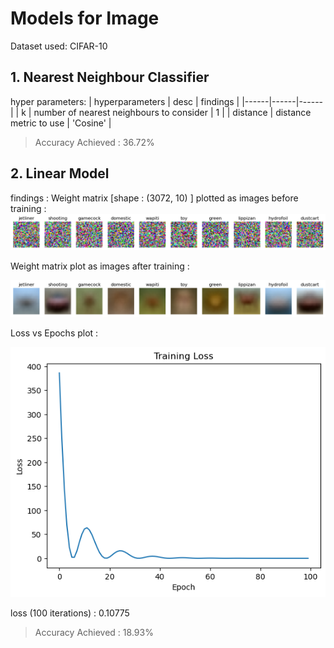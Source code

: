 # Models for Image 

Dataset used: CIFAR-10

## 1. Nearest Neighbour Classifier
hyper parameters:
| hyperparameters | desc | findings |
|------|------|------|
| k | number of nearest neighbours to consider | 1 |
| distance | distance metric to use | 'Cosine' |

> Accuracy Achieved : 36.72%

## 2. Linear Model 

findings : 
Weight matrix [shape : (3072, 10) ] plotted as images before training :
![Weights before training](./assets/02_W_before_linearModel.png)

Weight matrix plot as images after training :

![Weights after training](./assets/02_W_after_linearModel.png)

Loss vs Epochs plot :

![plot of losses](./assets/02_linearModel_plot.png)

loss (100 iterations) : 0.10775

> Accuracy Achieved : 18.93%


